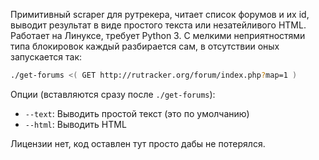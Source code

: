 Примитивный scraper для рутрекера, читает список форумов и их id, выводит результат в виде
простого текста или незатейливого HTML. Работает на Линуксе, требует Python 3. С мелкими неприятностями
типа блокировок каждый разбирается сам, в отсутствии оных запускается так:
```bash
./get-forums <( GET http://rutracker.org/forum/index.php?map=1 )
```
Опции (вставляются сразу после `./get-forums`):
* `--text`: Выводить простой текст (это по умолчанию)
* `--html`: Выводить HTML

Лицензии нет, код оставлен тут просто дабы не потерялся.
